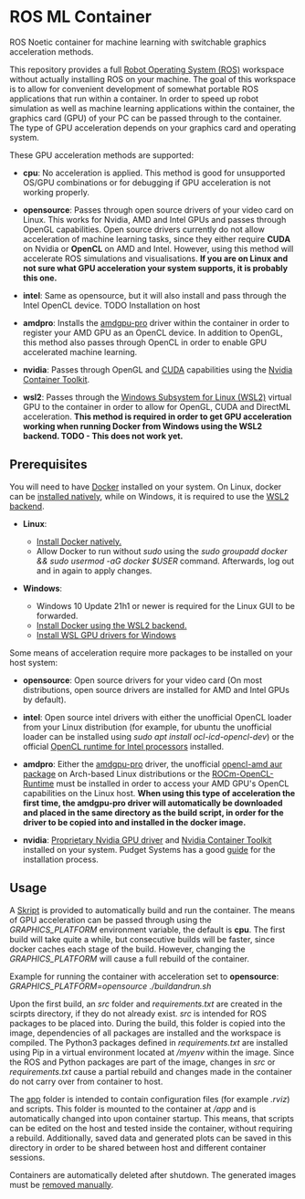 # ROS ML Container
ROS Noetic container for machine learning with switchable graphics acceleration methods. 

This repository provides a full [Robot Operating System (ROS)](https://www.ros.org/) workspace without actually installing ROS on your machine. The goal of this workspace is to allow for convenient development of somewhat portable ROS applications that run within a container. In order to speed up robot simulation as well as machine learning applications within the container, the graphics card (GPU) of your PC can be passed through to the container. The type of GPU acceleration depends on your graphics card and operating system.

These GPU acceleration methods are supported:

- __cpu__: No acceleration is applied. This method is good for unsupported OS/GPU combinations or for debugging if GPU acceleration is not working properly.

- __opensource__: Passes through open source drivers of your video card on Linux. This works for Nvidia, AMD and Intel GPUs and passes through OpenGL capabilities. Open source drivers currently do not allow acceleration of machine learning tasks, since they either require __CUDA__ on Nvidia or __OpenCL__ on AMD and Intel. However, using this method will accelerate ROS simulations and visualisations. __If you are on Linux and not sure what GPU acceleration your system supports, it is probably this one.__

- __intel__: Same as opensource, but it will also install and pass through the Intel OpenCL device. TODO Installation on host

- __amdpro__: Installs the [amdgpu-pro]() driver within the container in order to register your AMD GPU as an OpenCL device. In addition to OpenGL, this method also passes through OpenCL in order to enable GPU accelerated machine learning.

- __nvidia__: Passes through OpenGL and [CUDA](https://developer.nvidia.com/cuda-downloads) capabilities using the [Nvidia Container Toolkit](https://docs.nvidia.com/datacenter/cloud-native/container-toolkit/install-guide.html).

- __wsl2__: Passes through the [Windows Subsystem for Linux (WSL2)](https://docs.microsoft.com/en-us/windows/wsl/about) virtual GPU to the container in order to allow for OpenGL, CUDA and DirectML acceleration. __This method is required in order to get GPU acceleration working when running Docker from Windows using the WSL2 backend. TODO - This does not work yet.__


## Prerequisites

You will need to have [Docker](https://www.docker.com/) installed on your system. On Linux, docker can be [installed natively](https://docs.docker.com/engine/install/ubuntu/), while on Windows, it is required to use the [WSL2 backend](https://docs.docker.com/desktop/windows/install/). 

- __Linux__:
  * [Install Docker natively.](https://docs.docker.com/engine/install/ubuntu/)
  * Allow Docker to run without _sudo_ using the _sudo groupadd docker && sudo usermod -aG docker $USER_ command. Afterwards, log out and in again to apply changes.

- __Windows__:
  * Windows 10 Update 21h1 or newer is required for the Linux GUI to be forwarded.
  * [Install Docker using the WSL2 backend.](https://docs.docker.com/desktop/windows/install/)
  * [Install WSL GPU drivers for Windows](https://docs.microsoft.com/en-us/windows/wsl/tutorials/gui-apps)

Some means of acceleration require more packages to be installed on your host system:

- __opensource__: Open source drivers for your video card (On most distributions, open source drivers are installed for AMD and Intel GPUs by default).

- __intel__: Open source intel drivers with either the unofficial OpenCL loader from your Linux distribution (for example, for ubuntu the unofficial loader can be installed using _sudo apt install ocl-icd-opencl-dev_) or the official [OpenCL runtime for Intel processors](https://software.intel.com/content/www/us/en/develop/articles/opencl-drivers.html) installed.

- __amdpro__: Either the [amdgpu-pro](https://www.amd.com/en/support/kb/release-notes/rn-amdgpu-unified-linux-21-10) driver, the unofficial [opencl-amd aur package](https://aur.archlinux.org/packages/opencl-amd/) on Arch-based Linux distributions or the [ROCm-OpenCL-Runtime](https://github.com/RadeonOpenCompute/ROCm-OpenCL-Runtime) must be installed in order to access your AMD GPU's OpenCL capabilities on the Linux host. __When using this type of acceleration the first time, the amdgpu-pro driver will automatically be downloaded and placed in the same directory as the build script, in order for the driver to be copied into and installed in the docker image.__

- __nvidia__: [Proprietary Nvidia GPU driver](https://www.nvidia.com/de-de/drivers/unix/) and [Nvidia Container Toolkit](https://docs.nvidia.com/datacenter/cloud-native/container-toolkit/install-guide.html) installed on your system. Pudget Systems has a good [guide](https://www.pugetsystems.com/labs/hpc/Workstation-Setup-for-Docker-with-the-New-NVIDIA-Container-Toolkit-nvidia-docker2-is-deprecated-1568/) for the installation process. 


## Usage

A [Skript](./buildandrun.sh) is provided to automatically build and run the container. The means of GPU acceleration can be passed through using the *GRAPHICS_PLATFORM* environment variable, the default is __cpu__. The first build will take quite a while, but consecutive builds will be faster, since docker caches each stage of the build. However, changing the *GRAPHICS_PLATFORM* will cause a full rebuild of the container.

Example for running the container with acceleration set to __opensource__:
*GRAPHICS_PLATFORM=opensource ./buildandrun.sh*

Upon the first build, an *src* folder and *requirements.txt* are created in the scirpts directory, if they do not already exist. *src* is intended for ROS packages to be placed into. During the build, this folder is copied into the image, dependencies of all packages are installed and the workspace is compiled. The Python3 packages defined in *requirements.txt* are installed using Pip in a virtual environment located at */myenv* within the image. Since the ROS and Python packages are part of the image, changes in *src* or *requirements.txt* cause a partial rebuild and changes made in the container do not carry over from container to host.

The [app](./app) folder is intended to contain configuration files (for example *.rviz*) and scripts. This folder is mounted to the container at */app* and is automatically changed into upon container startup. This means, that scripts can be edited on the host and tested inside the container, without requiring a rebuild. Additionally, saved data and generated plots can be saved in this directory in order to be shared between host and different container sessions.

Containers are automatically deleted after shutdown. The generated images must be [removed manually](https://docs.docker.com/engine/reference/commandline/rmi/).
